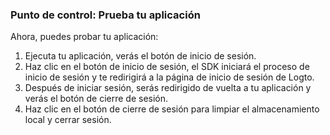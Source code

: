 ### Punto de control: Prueba tu aplicación

Ahora, puedes probar tu aplicación:

1. Ejecuta tu aplicación, verás el botón de inicio de sesión.
2. Haz clic en el botón de inicio de sesión, el SDK iniciará el proceso de inicio de sesión y te redirigirá a la página de inicio de sesión de Logto.
3. Después de iniciar sesión, serás redirigido de vuelta a tu aplicación y verás el botón de cierre de sesión.
4. Haz clic en el botón de cierre de sesión para limpiar el almacenamiento local y cerrar sesión.
